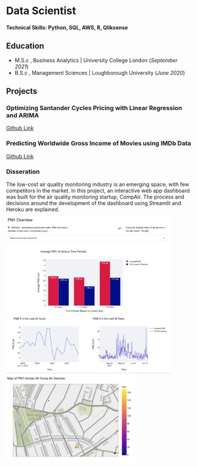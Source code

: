 # Data Scientist

#### Technical Skills: Python, SQL, AWS, R, Qliksense

## Education						       		
- M.S.c , Business Analytics	| University College London (_September 2021_)	 			        		
- B.S.c , Management Sciences | Loughborough University (_June 2020_)

## Projects
### Optimizing Santander Cycles Pricing with Linear Regression and ARIMA
[Github Link](https://github.com/Julienvh98/Optimizing-Santander-Cycles-Pricing/blob/main/Optimizing%20Santander%20Cycles%20Pricing%20with%20Linear%20Regression%20and%20ARIMA.ipynb)

### Predicting Worldwide Gross Income of Movies using IMDb Data
[Github Link](https://github.com/Julienvh98/Predicting-Worldwide-Revenue-of-Movies-using-IMDb-Data/blob/main/Predictive%20Analytics%20Final.ipynb)

### Disseration
The low-cost air quality monitoring industry is an emerging space, with few competitors in the market. In this project, an interactive 
web app dashboard was built for the air quality monitoring startup, CompAir. The process and 
decisions around the development of the dashboard using Streamlit and Heroku are explained.

<img src=/assets/PM1.png width="450">
<img src=/assets/PM25.png width="450">
<img src=/assets/Map.png width="350">


